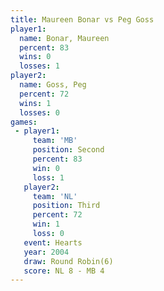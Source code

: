 ```yaml
---
title: Maureen Bonar vs Peg Goss
player1:              
  name: Bonar, Maureen
  percent: 83         
  wins: 0             
  losses: 1           
player2:              
  name: Goss, Peg     
  percent: 72         
  wins: 1             
  losses: 0           
games:
 - player1:          
     team: 'MB'      
     position: Second
     percent: 83     
     win: 0          
     loss: 1         
   player2:         
     team: 'NL'     
     position: Third
     percent: 72    
     win: 1         
     loss: 0        
   event: Hearts       
   year: 2004          
   draw: Round Robin(6)
   score: NL 8 - MB 4  
---
```

